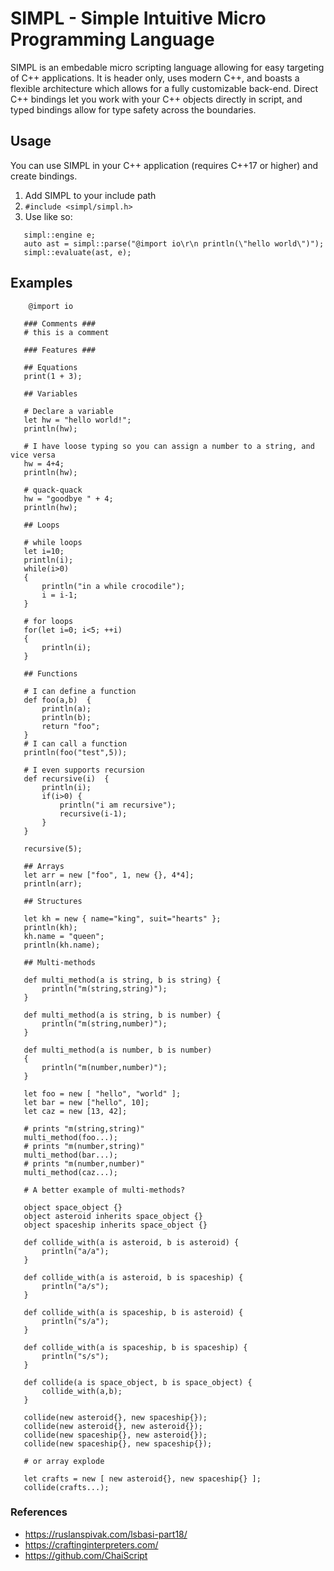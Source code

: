 
SIMPL - Simple Intuitive Micro Programming Language
===

SIMPL is an embedable micro scripting language allowing for easy targeting of C++
applications. It is header only, uses modern C++, and boasts a flexible architecture 
which allows for a fully customizable back-end. Direct C++ bindings let you work with
your C++ objects directly in script, and typed bindings allow for type safety across
the boundaries.

Usage
---

You can use SIMPL in your C++ application (requires C++17 or higher) and create bindings.
1) Add SIMPL to your include path
3) `#include <simpl/simpl.h>`
12) Use like so:
```
   simpl::engine e;
   auto ast = simpl::parse("@import io\r\n println(\"hello world\")");
   simpl::evaluate(ast, e);
```

Examples
---

 ```
     @import io
    
    ### Comments ###
    # this is a comment
    
    ### Features ###
    
    ## Equations
    print(1 + 3);

    ## Variables
    
    # Declare a variable
    let hw = "hello world!";
    println(hw);
    
    # I have loose typing so you can assign a number to a string, and vice versa
    hw = 4+4;
    println(hw);
    
    # quack-quack
    hw = "goodbye " + 4;
    println(hw);
    
    ## Loops

    # while loops
    let i=10;
    println(i);
    while(i>0)
    {
        println("in a while crocodile");
        i = i-1;
    }
    
    # for loops
    for(let i=0; i<5; ++i)
    {
        println(i);
    }
    
    ## Functions
    
    # I can define a function
    def foo(a,b)  {
        println(a);
        println(b);
        return "foo";
    }
    # I can call a function
    println(foo("test",5));
    
    # I even supports recursion
    def recursive(i)  {
        println(i);
        if(i>0) {
            println("i am recursive");
            recursive(i-1);
        }
    }
    
    recursive(5);

    ## Arrays
    let arr = new ["foo", 1, new {}, 4*4];
    println(arr);

    ## Structures

    let kh = new { name="king", suit="hearts" };
    println(kh);
    kh.name = "queen";
    println(kh.name);

    ## Multi-methods

    def multi_method(a is string, b is string) {
        println("m(string,string)");
    }

    def multi_method(a is string, b is number) {
        println("m(string,number)");
    }

    def multi_method(a is number, b is number) 
    {
        println("m(number,number)");
    }

    let foo = new [ "hello", "world" ];
    let bar = new ["hello", 10];
    let caz = new [13, 42];

    # prints "m(string,string)"
    multi_method(foo...);
    # prints "m(number,string)"
    multi_method(bar...);
    # prints "m(number,number)"
    multi_method(caz...);

    # A better example of multi-methods?

    object space_object {}
    object asteroid inherits space_object {}
    object spaceship inherits space_object {}

    def collide_with(a is asteroid, b is asteroid) {
        println("a/a");
    }

    def collide_with(a is asteroid, b is spaceship) {
        println("a/s");
    }

    def collide_with(a is spaceship, b is asteroid) {
        println("s/a");
    }

    def collide_with(a is spaceship, b is spaceship) {
        println("s/s");
    }

    def collide(a is space_object, b is space_object) {
        collide_with(a,b);
    }

    collide(new asteroid{}, new spaceship{});
    collide(new asteroid{}, new asteroid{});
    collide(new spaceship{}, new asteroid{});
    collide(new spaceship{}, new spaceship{});

    # or array explode

    let crafts = new [ new asteroid{}, new spaceship{} ];
    collide(crafts...);

 ```

 ### References

 - https://ruslanspivak.com/lsbasi-part18/
 - https://craftinginterpreters.com/
 - https://github.com/ChaiScript

